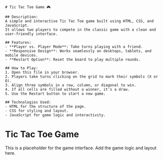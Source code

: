 <!DOCTYPE html>
<html lang="en">
<head>
  <meta charset="UTF-8">
  <meta name="viewport" content="width=device-width, initial-scale=1.0">
  <title>Tic Tac Toe</title>
  
    # Tic Tac Toe Game 🎮

    ## Description:
    A simple and interactive Tic Tac Toe game built using HTML, CSS, and JavaScript. 
    It allows two players to compete in the classic game with a clean and user-friendly interface.

    ## Features:
    - **Player vs. Player Mode**: Take turns playing with a friend.
    - **Responsive Design**: Works seamlessly on desktops, tablets, and mobile devices.
    - **Restart Option**: Reset the board to play multiple rounds.

    ## How to Play:
    1. Open this file in your browser.
    2. Players take turns clicking on the grid to mark their symbols (X or O).
    3. Align three symbols in a row, column, or diagonal to win.
    4. If all cells are filled without a winner, it's a draw.
    5. Use the Restart button to start a new game.

    ## Technologies Used:
    - HTML for the structure of the page.
    - CSS for styling and layout.
    - JavaScript for game logic and interactivity.

   
    
  
</head>
<body>
  <h1>Tic Tac Toe Game</h1>
  <p>This is a placeholder for the game interface. Add the game logic and layout here.</p>
</body>
</html>

